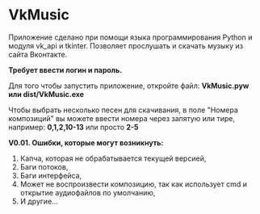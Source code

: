 # VkMusic

Приложение сделано при помощи языка программирования Python и модуля vk_api и tkinter.
Позволяет прослушать и скачать музыку из сайта Вконтакте. 

**Требует ввести логин и пароль.**

Для того чтобы запустить приложение, откройте файл:
  **VkMusic.pyw или dist/VkMusic.exe**

Чтобы выбрать несколько песен для скачивания, в поле "Номера композиций" вы можете ввести номера через запятую или тире, например:
  **0,1,2,10-13** или просто **2-5**

**V0.01. Ошибки, которые могут возникнуть:**
1. Капча, которая не обрабатывается текущей версией,
2. Баги потоков,
3. Баги интерфейса,
4. Может не воспроизвести композицию, так как использует cmd и открытие аудиофайлов по умолчанию, 
5. И другие...
